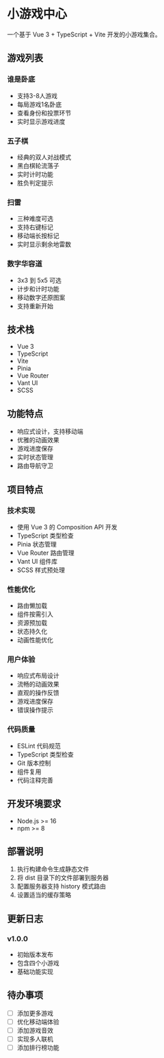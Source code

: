 # 小游戏中心

一个基于 Vue 3 + TypeScript + Vite 开发的小游戏集合。

## 游戏列表

### 谁是卧底
- 支持3-8人游戏
- 每局游戏1名卧底
- 查看身份和投票环节
- 实时显示游戏进度

### 五子棋
- 经典的双人对战模式
- 黑白棋轮流落子
- 实时计时功能
- 胜负判定提示

### 扫雷
- 三种难度可选
- 支持右键标记
- 移动端长按标记
- 实时显示剩余地雷数

### 数字华容道
- 3x3 到 5x5 可选
- 计步和计时功能
- 移动数字还原图案
- 支持重新开始

## 技术栈

- Vue 3
- TypeScript
- Vite
- Pinia
- Vue Router
- Vant UI
- SCSS

## 功能特点

- 响应式设计，支持移动端
- 优雅的动画效果
- 游戏进度保存
- 实时状态管理
- 路由导航守卫


## 项目特点

### 技术实现
- 使用 Vue 3 的 Composition API 开发
- TypeScript 类型检查
- Pinia 状态管理
- Vue Router 路由管理
- Vant UI 组件库
- SCSS 样式预处理

### 性能优化
- 路由懒加载
- 组件按需引入
- 资源预加载
- 状态持久化
- 动画性能优化

### 用户体验
- 响应式布局设计
- 流畅的动画效果
- 直观的操作反馈
- 游戏进度保存
- 错误操作提示

### 代码质量
- ESLint 代码规范
- TypeScript 类型检查
- Git 版本控制
- 组件复用
- 代码注释完善

## 开发环境要求
- Node.js >= 16
- npm >= 8

## 部署说明
1. 执行构建命令生成静态文件
2. 将 dist 目录下的文件部署到服务器
3. 配置服务器支持 history 模式路由
4. 设置适当的缓存策略

## 更新日志
### v1.0.0
- 初始版本发布
- 包含四个小游戏
- 基础功能实现

## 待办事项
- [ ] 添加更多游戏
- [ ] 优化移动端体验
- [ ] 添加游戏音效
- [ ] 实现多人联机
- [ ] 添加排行榜功能